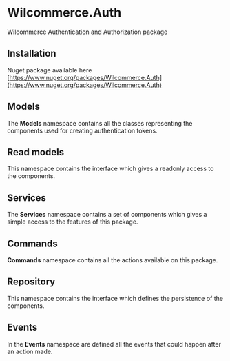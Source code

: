 # Wilcommerce.Auth
Wilcommerce Authentication and Authorization package

## Installation
Nuget package available here [https://www.nuget.org/packages/Wilcommerce.Auth](https://www.nuget.org/packages/Wilcommerce.Auth)

## Models
The **Models** namespace contains all the classes representing the components used for creating authentication tokens.

## Read models
This namespace contains the interface which gives a readonly access to the components.

## Services
The **Services** namespace contains a set of components which gives a simple access to the features of this package.

## Commands
**Commands** namespace contains all the actions available on this package.

## Repository
This namespace contains the interface which defines the persistence of the components.

## Events
In the **Events** namespace are defined all the events that could happen after an action made.
